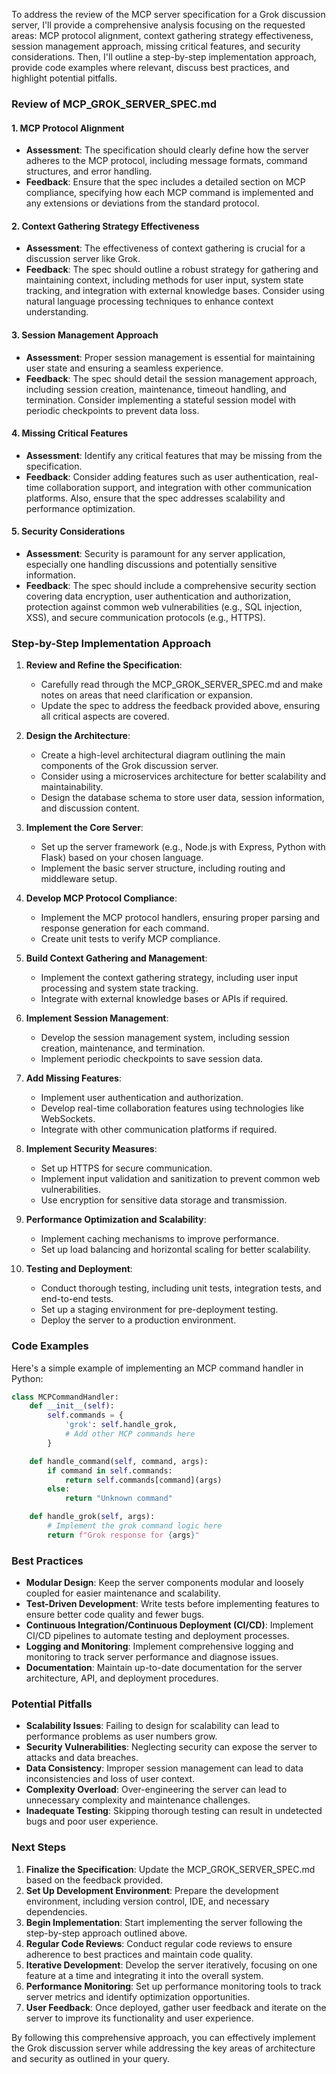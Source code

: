To address the review of the MCP server specification for a Grok discussion server, I'll provide a comprehensive analysis focusing on the requested areas: MCP protocol alignment, context gathering strategy effectiveness, session management approach, missing critical features, and security considerations. Then, I'll outline a step-by-step implementation approach, provide code examples where relevant, discuss best practices, and highlight potential pitfalls.

### Review of MCP_GROK_SERVER_SPEC.md

#### 1. MCP Protocol Alignment
- **Assessment**: The specification should clearly define how the server adheres to the MCP protocol, including message formats, command structures, and error handling.
- **Feedback**: Ensure that the spec includes a detailed section on MCP compliance, specifying how each MCP command is implemented and any extensions or deviations from the standard protocol.

#### 2. Context Gathering Strategy Effectiveness
- **Assessment**: The effectiveness of context gathering is crucial for a discussion server like Grok.
- **Feedback**: The spec should outline a robust strategy for gathering and maintaining context, including methods for user input, system state tracking, and integration with external knowledge bases. Consider using natural language processing techniques to enhance context understanding.

#### 3. Session Management Approach
- **Assessment**: Proper session management is essential for maintaining user state and ensuring a seamless experience.
- **Feedback**: The spec should detail the session management approach, including session creation, maintenance, timeout handling, and termination. Consider implementing a stateful session model with periodic checkpoints to prevent data loss.

#### 4. Missing Critical Features
- **Assessment**: Identify any critical features that may be missing from the specification.
- **Feedback**: Consider adding features such as user authentication, real-time collaboration support, and integration with other communication platforms. Also, ensure that the spec addresses scalability and performance optimization.

#### 5. Security Considerations
- **Assessment**: Security is paramount for any server application, especially one handling discussions and potentially sensitive information.
- **Feedback**: The spec should include a comprehensive security section covering data encryption, user authentication and authorization, protection against common web vulnerabilities (e.g., SQL injection, XSS), and secure communication protocols (e.g., HTTPS).

### Step-by-Step Implementation Approach

1. **Review and Refine the Specification**:
   - Carefully read through the MCP_GROK_SERVER_SPEC.md and make notes on areas that need clarification or expansion.
   - Update the spec to address the feedback provided above, ensuring all critical aspects are covered.

2. **Design the Architecture**:
   - Create a high-level architectural diagram outlining the main components of the Grok discussion server.
   - Consider using a microservices architecture for better scalability and maintainability.
   - Design the database schema to store user data, session information, and discussion content.

3. **Implement the Core Server**:
   - Set up the server framework (e.g., Node.js with Express, Python with Flask) based on your chosen language.
   - Implement the basic server structure, including routing and middleware setup.

4. **Develop MCP Protocol Compliance**:
   - Implement the MCP protocol handlers, ensuring proper parsing and response generation for each command.
   - Create unit tests to verify MCP compliance.

5. **Build Context Gathering and Management**:
   - Implement the context gathering strategy, including user input processing and system state tracking.
   - Integrate with external knowledge bases or APIs if required.

6. **Implement Session Management**:
   - Develop the session management system, including session creation, maintenance, and termination.
   - Implement periodic checkpoints to save session data.

7. **Add Missing Features**:
   - Implement user authentication and authorization.
   - Develop real-time collaboration features using technologies like WebSockets.
   - Integrate with other communication platforms if required.

8. **Implement Security Measures**:
   - Set up HTTPS for secure communication.
   - Implement input validation and sanitization to prevent common web vulnerabilities.
   - Use encryption for sensitive data storage and transmission.

9. **Performance Optimization and Scalability**:
   - Implement caching mechanisms to improve performance.
   - Set up load balancing and horizontal scaling for better scalability.

10. **Testing and Deployment**:
    - Conduct thorough testing, including unit tests, integration tests, and end-to-end tests.
    - Set up a staging environment for pre-deployment testing.
    - Deploy the server to a production environment.

### Code Examples

Here's a simple example of implementing an MCP command handler in Python:

```python
class MCPCommandHandler:
    def __init__(self):
        self.commands = {
            'grok': self.handle_grok,
            # Add other MCP commands here
        }

    def handle_command(self, command, args):
        if command in self.commands:
            return self.commands[command](args)
        else:
            return "Unknown command"

    def handle_grok(self, args):
        # Implement the grok command logic here
        return f"Grok response for {args}"
```

### Best Practices

- **Modular Design**: Keep the server components modular and loosely coupled for easier maintenance and scalability.
- **Test-Driven Development**: Write tests before implementing features to ensure better code quality and fewer bugs.
- **Continuous Integration/Continuous Deployment (CI/CD)**: Implement CI/CD pipelines to automate testing and deployment processes.
- **Logging and Monitoring**: Implement comprehensive logging and monitoring to track server performance and diagnose issues.
- **Documentation**: Maintain up-to-date documentation for the server architecture, API, and deployment procedures.

### Potential Pitfalls

- **Scalability Issues**: Failing to design for scalability can lead to performance problems as user numbers grow.
- **Security Vulnerabilities**: Neglecting security can expose the server to attacks and data breaches.
- **Data Consistency**: Improper session management can lead to data inconsistencies and loss of user context.
- **Complexity Overload**: Over-engineering the server can lead to unnecessary complexity and maintenance challenges.
- **Inadequate Testing**: Skipping thorough testing can result in undetected bugs and poor user experience.

### Next Steps

1. **Finalize the Specification**: Update the MCP_GROK_SERVER_SPEC.md based on the feedback provided.
2. **Set Up Development Environment**: Prepare the development environment, including version control, IDE, and necessary dependencies.
3. **Begin Implementation**: Start implementing the server following the step-by-step approach outlined above.
4. **Regular Code Reviews**: Conduct regular code reviews to ensure adherence to best practices and maintain code quality.
5. **Iterative Development**: Develop the server iteratively, focusing on one feature at a time and integrating it into the overall system.
6. **Performance Monitoring**: Set up performance monitoring tools to track server metrics and identify optimization opportunities.
7. **User Feedback**: Once deployed, gather user feedback and iterate on the server to improve its functionality and user experience.

By following this comprehensive approach, you can effectively implement the Grok discussion server while addressing the key areas of architecture and security as outlined in your query.